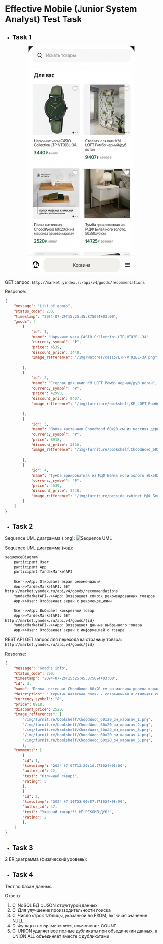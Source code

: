 # Effective Mobile (Junior System Analyst) Test Task
- ## Task 1
<p align="center">
    <img src=task1.png width=350 height=750>
</p>


GET запрос:
```http://market.yandex.ru/api/v4/goods/recommendations``` 

Response:
```json
{
    "message": "List of goods",
    "status_code": 200,
    "timestamp": "2024-07-29T15:25:45.875024+03:00",
    "goods": [
        {
            "id": 1,
            "name": "Наручные часы CASIO Collection LTP-VT02BL-3A",
            "currency_symbol": "₽",
            "price": 4539,
            "discount_price": 3440,
            "image_refference": "/img/watches/casio/LTP-VT02BL-3A.png"

        },
        {
            "id": 2,
            "name": "Стеллаж для книг KM LOFT Ромбо черный/дуб вотан",
            "currency_symbol": "₽",
            "price": 42990,
            "discount_price": 9407,
            "image_refference": "/img/furniture/bookshelf/KM_LOFT_Ромбо_черный/дуб_вотан.png"

        },
        {
            "id": 3,
            "name": "Полка настенная ChoodWood 60x20 см из массива дерева карагач_1",
            "currency_symbol": "₽",
            "price": 8918,
            "discount_price": 2520,
            "image_refference": "/img/furniture/bookshelf/ChoodWood_60x20_см_карагач.png"

        },
        {
            "id": 4,
            "name": "Тумба прикроватная из МДФ Белая ноги золото 50x50x40 см",
            "currency_symbol": "₽",
            "price": 4539,
            "discount_price": 3440,
            "image_refference": "/img/furniture/bedside_cabinet МДФ_Белая_ноги_золото_50x50x40_см.png"
        }
    ]
}
```


- ## Task 2

Sequence UML диаграмма (.png):
![Sequence UML]("sequence.png")


Sequence UML диаграмма (код):
```
sequenceDiagram
    participant User
    participant App
    participant YandexMarketAPI

    User->>App: Открывает экран рекомендаций
    App->>YandexMarketAPI: GET http://market.yandex.ru/api/v4/goods/recommendations
    YandexMarketAPI-->>App: Возвращает список рекомендованных товаров
    App->>User: Отображает экран с рекомендациями

    User->>App: Выбирает конкретный товар
    App->>YandexMarketAPI: GET http://market.yandex.ru/api/v4/goods/{id}
    YandexMarketAPI-->>App: Возвращает данные выбранного товара
    App->>User: Отображает экран с информацией о товаре
```

REST API GET запрос для перехода на страницу товара:
```http://market.yandex.ru/api/v4/goods/{id}```

Response:
```json
{
    "message": "Good's info",
    "status_code": 200,
    "timestamp": "2024-07-29T15:25:45.875024+03:00",
    "id": 3,
    "name": "Полка настенная ChoodWood 60x20 см из массива дерева карагач",
    "description": "Открытые навесные полки - современная и стильная система хранения, которая впишется в любой интерьер. Парящая полка покрыта лаком, имеет живой край и выполнена из массива твердых пород дерева.",
    "currency_symbol": "₽",
    "price": 8918,
    "discount_price": 2520,
    "image_refferences": [
        "/img/furniture/bookshelf/ChoodWood_60x20_см_карагач_1.png",
        "/img/furniture/bookshelf/ChoodWood_60x20_см_карагач_2.png",
        "/img/furniture/bookshelf/ChoodWood_60x20_см_карагач_3.png",
        "/img/furniture/bookshelf/ChoodWood_60x20_см_карагач_4.png",
        "/img/furniture/bookshelf/ChoodWood_60x20_см_карагач_5.png",
        ],
    "comments": [
        {
        "id": 1,
        "timestamp": "2024-07-07T12:20:10.873024+06:00",
        "author_id": 22,
        "text": "Отличный товар!",
        "rating": 5
        },
        {
        "id": 2,
        "timestamp": "2024-07-16T23:00:57.873024+03:00",
        "author_id": 47,
        "text": "Ужасный товар!!! НЕ РЕКОМЕНДУЮ!",
        "rating": 2
        },
    ]
}
```

- ## Task 3

2 ER диаграмма (физический уровень):


- ## Task 4
Тест по базам данных.

Ответы:
1. C. NoSQL БД с JSON структурой данных.
2. C. Для улучшения производительности поиска
3. C. Число строк таблицы, указанной во FROM, включая значение NULL
4. D. Функции не применяются, исключение COUNT
5. C. UNION удаляет все полные дубликаты при объединении данных, а UNION ALL объединяет вместе с дубликатами
